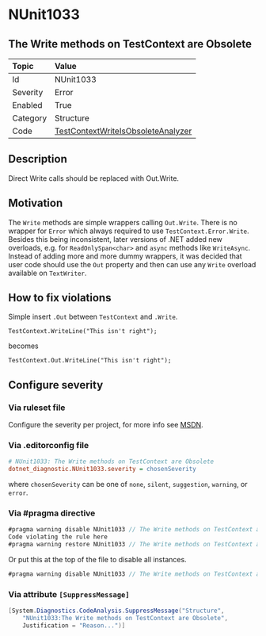 # NUnit1033

## The Write methods on TestContext are Obsolete

| Topic    | Value
| :--      | :--
| Id       | NUnit1033
| Severity | Error
| Enabled  | True
| Category | Structure
| Code     | [TestContextWriteIsObsoleteAnalyzer](https://github.com/nunit/nunit.analyzers/blob/master/src/nunit.analyzers/TestContextWriteIsObsolete/TestContextWriteIsObsoleteAnalyzer.cs)

## Description

Direct Write calls should be replaced with Out.Write.

## Motivation

The `Write` methods are simple wrappers calling `Out.Write`.
There is no wrapper for `Error` which always required to use `TestContext.Error.Write`.
Besides this being inconsistent, later versions of .NET added new overloads,
 e.g. for `ReadOnlySpan<char>` and `async` methods like `WriteAsync`.
Instead of adding more and more dummy wrappers, it was decided that user code should use
 the `Out` property and then can use any `Write` overload available on `TextWriter`.

## How to fix violations

Simple insert `.Out` between `TestContext` and `.Write`.

`TestContext.WriteLine("This isn't right");`

becomes

`TestContext.Out.WriteLine("This isn't right");`

<!-- start generated config severity -->
## Configure severity

### Via ruleset file

Configure the severity per project, for more info see
[MSDN](https://learn.microsoft.com/en-us/visualstudio/code-quality/using-rule-sets-to-group-code-analysis-rules?view=vs-2022).

### Via .editorconfig file

```ini
# NUnit1033: The Write methods on TestContext are Obsolete
dotnet_diagnostic.NUnit1033.severity = chosenSeverity
```

where `chosenSeverity` can be one of `none`, `silent`, `suggestion`, `warning`, or `error`.

### Via #pragma directive

```csharp
#pragma warning disable NUnit1033 // The Write methods on TestContext are Obsolete
Code violating the rule here
#pragma warning restore NUnit1033 // The Write methods on TestContext are Obsolete
```

Or put this at the top of the file to disable all instances.

```csharp
#pragma warning disable NUnit1033 // The Write methods on TestContext are Obsolete
```

### Via attribute `[SuppressMessage]`

```csharp
[System.Diagnostics.CodeAnalysis.SuppressMessage("Structure",
    "NUnit1033:The Write methods on TestContext are Obsolete",
    Justification = "Reason...")]
```
<!-- end generated config severity -->
